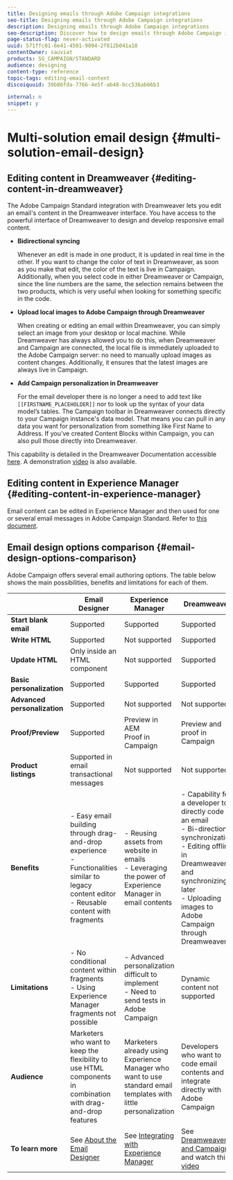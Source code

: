 ```yaml
---
title: Designing emails through Adobe Campaign integrations 
seo-title: Designing emails through Adobe Campaign integrations  
description: Designing emails through Adobe Campaign integrations 
seo-description: Discover how to design emails through Adobe Campaign integrations in the Email Designer.
page-status-flag: never-activated
uuid: 571ffc01-6e41-4501-9094-2f812b041a10
contentOwner: sauviat
products: SG_CAMPAIGN/STANDARD
audience: designing
content-type: reference
topic-tags: editing-email-content
discoiquuid: 39b86fda-7766-4e5f-ab48-bcc536ab66b3

internal: n
snippet: y
---
```

# Multi-solution email design {#multi-solution-email-design}

## Editing content in Dreamweaver {#editing-content-in-dreamweaver}

The Adobe Campaign Standard integration with Dreamweaver lets you edit an email's content in the Dreamweaver interface. You have access to the powerful interface of Dreamweaver to design and develop responsive email content.

* **Bidirectional syncing**

  Whenever an edit is made in one product, it is updated in real time in the other. If you want to change the color of text in Dreamweaver, as soon as you make that edit, the color of the text is live in Campaign. Additionally, when you select code in either Dreamweaver or Campaign, since the line numbers are the same, the selection remains between the two products, which is very useful when looking for something specific in the code.

* **Upload local images to Adobe Campaign through Dreamweaver**

  When creating or editing an email within Dreamweaver, you can simply select an image from your desktop or local machine. While Dreamweaver has always allowed you to do this, when Dreamweaver and Campaign are connected, the local file is immediately uploaded to the Adobe Campaign server: no need to manually upload images as content changes. Additionally, it ensures that the latest images are always live in Campaign.

* **Add Campaign personalization in Dreamweaver**

  For the email developer there is no longer a need to add text like `[[FIRSTNAME_PLACEHOLDER]]` nor to look up the syntax of your data model’s tables. The Campaign toolbar in Dreamweaver connects directly to your Campaign instance's data model. That means you can pull in any data you want for personalization from something like First Name to Address. If you’ve created Content Blocks within Campaign, you can also pull those directly into Dreamweaver.

This capability is detailed in the Dreamweaver Documentation accessible [here](https://helpx.adobe.com/dreamweaver/using/working-with-dreamweaver-and-campaign.html). A demonstration [video](https://helpx.adobe.com/campaign/kt/acs/using/acs-dreamweaver-integration-feature-video-use.html) is also available.

## Editing content in Experience Manager {#editing-content-in-experience-manager}

Email content can be edited in Experience Manager and then used for one or several email messages in Adobe Campaign Standard. Refer to [this document](../../integrating/using/integrating-with-experience-manager.md).

## Email design options comparison {#email-design-options-comparison}

Adobe Campaign offers several email authoring options. The table below shows the main possibilities, benefits and limitations for each of them.

<table> 
 <thead> 
  <tr> 
   <th> </th> 
   <th> Email Designer<br /> </th> 
   <th> Experience Manager<br /> </th> 
   <th> Dreamweaver<br /> </th> 
  </tr> 
 </thead> 
 <tbody> 
  <tr> 
   <td> <strong>Start blank email</strong><br /> </td> 
   <td> Supported<br /> </td> 
   <td> Supported<br /> </td> 
   <td> Supported<br /> </td> 
  </tr> 
  <tr> 
   <td> <strong>Write HTML</strong><br /> </td> 
   <td> Supported<br /> </td> 
   <td> Not supported<br /> </td> 
   <td> Supported<br /> </td> 
  </tr> 
  <tr> 
   <td> <strong>Update HTML</strong><br /> </td> 
   <td> Only inside an HTML component<br /> </td> 
   <td> Not supported<br /> </td> 
   <td> Supported<br /> </td> 
  </tr> 
  <tr> 
   <td> <strong>Basic personalization</strong><br /> </td> 
   <td> Supported<br /> </td> 
   <td> Supported<br /> </td> 
   <td> Supported<br /> </td> 
  </tr> 
  <tr> 
   <td> <strong>Advanced personalization</strong><br /> </td> 
   <td> Supported<br /> </td> 
   <td> Not supported<br /> </td> 
   <td> Not supported<br /> </td> 
  </tr> 
  <tr> 
   <td> <strong>Proof/Preview</strong><br /> </td> 
   <td> Supported<br /> </td> 
   <td> Preview in AEM<br /> Proof in Campaign<br /> </td> 
   <td> Preview and proof in Campaign<br /> </td> 
  </tr> 
  <tr> 
   <td> <strong>Product listings</strong><br /> </td> 
   <td> Supported in email transactional messages<br /> </td> 
   <td> Not supported<br /> </td> 
   <td> Not supported<br /> </td> 
  </tr> 
  <tr> 
   <td> <strong>Benefits</strong><br /> </td> 
   <td> 
     - Easy email building through drag-and-drop experience<br/>
     - Functionalities similar to legacy content editor<br/>
     - Reusable content with fragments
  </td> 
   <td> 
     - Reusing assets from website in emails<br/>
     - Leveraging the power of Experience Manager in email contents
    </td> 
   <td> 
    - Capability for a developer to directly code an email<br/>
    - Bi-directional synchronization<br/>
    - Editing offline in Dreamweaver and synchronizing later<br/>
    - Uploading images to Adobe Campaign through Dreamweaver
  </td> 
  </tr> 
  <tr> 
   <td> <strong>Limitations</strong><br /> </td> 
   <td> 
     - No conditional content within fragments<br/>
     - Using Experience Manager fragments not possible
  </td> 
   <td> 
     - Advanced personalization difficult to implement<br/>
     - Need to send tests in Adobe Campaign
  </td> 
   <td> Dynamic content not supported<br /> </td> 
  </tr> 
  <tr> 
   <td> <strong>Audience</strong><br /> </td> 
   <td> Marketers who want to keep the flexibility to use HTML components in combination with drag-and-drop features<br /> </td> 
   <td> Marketers already using Experience Manager who want to use standard email templates with little personalization<br /> </td> 
   <td> Developers who want to code email contents and integrate directly with Adobe Campaign<br /> </td> 
  </tr> 
  <tr> 
   <td> <strong>To learn more</strong><br /> </td> 
   <td> See <a href="../../designing/using/overview.md">About the Email Designer</a><br /> </td> 
   <td> See <a href="../../integrating/using/integrating-with-experience-manager.md">Integrating with Experience Manager</a><br /> </td> 
   <td> See <a href="https://helpx.adobe.com/dreamweaver/using/working-with-dreamweaver-and-campaign.html">Dreamweaver and Campaign</a> and watch this <a href="https://helpx.adobe.com/campaign/kt/acs/using/acs-dreamweaver-integration-feature-video-use.html">video</a><br /> </td> 
  </tr> 
 </tbody> 
</table>
